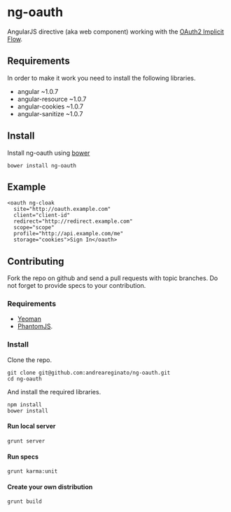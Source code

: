 # ng-oauth

AngularJS directive (aka web component) working with the
[OAuth2 Implicit Flow](http://tools.ietf.org/html/rfc6749#section-1.3.2).


## Requirements

In order to make it work you need to install the following libraries.

* angular ~1.0.7
* angular-resource ~1.0.7
* angular-cookies ~1.0.7
* angular-sanitize ~1.0.7


## Install

Install ng-oauth using [bower](http://bower.io/)

```
bower install ng-oauth
```


## Example

```
<oauth ng-cloak
  site="http://oauth.example.com"
  client="client-id"
  redirect="http://redirect.example.com"
  scope="scope"
  profile="http://api.example.com/me"
  storage="cookies">Sign In</oauth>
```


## Contributing

Fork the repo on github and send a pull requests with topic branches.
Do not forget to provide specs to your contribution.


### Requirements

* [Yeoman](yeoman.io)
* [PhantomJS](http://phantomjs.org/).

### Install

Clone the repo.

```
git clone git@github.com:andreareginato/ng-oauth.git
cd ng-oauth
```

And install the required libraries.

```
npm install
bower install
```

#### Run local server

```
grunt server
```

#### Run specs

```
grunt karma:unit
```

#### Create your own distribution

```
grunt build
```
